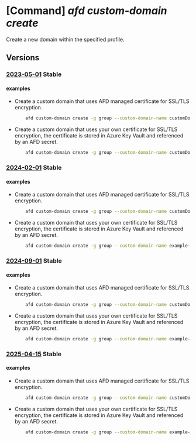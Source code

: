 # [Command] _afd custom-domain create_

Create a new domain within the specified profile.

## Versions

### [2023-05-01](/Resources/mgmt-plane/L3N1YnNjcmlwdGlvbnMve30vcmVzb3VyY2Vncm91cHMve30vcHJvdmlkZXJzL21pY3Jvc29mdC5jZG4vcHJvZmlsZXMve30vY3VzdG9tZG9tYWlucy97fQ==/2023-05-01.xml) **Stable**

<!-- mgmt-plane /subscriptions/{}/resourcegroups/{}/providers/microsoft.cdn/profiles/{}/customdomains/{} 2023-05-01 -->

#### examples

- Create a custom domain that uses AFD managed certificate for SSL/TLS encryption.
    ```bash
        afd custom-domain create -g group --custom-domain-name customDomain --profile-name profile --host-name www.contoso.com --minimum-tls-version TLS12 --certificate-type ManagedCertificate
    ```

- Create a custom domain that uses your own certificate for SSL/TLS encryption, the certificate is stored in Azure Key Vault and referenced by an AFD secret.
    ```bash
        afd custom-domain create -g group --custom-domain-name customDomain --profile-name profile --host-name www.contoso.com --minimum-tls-version TLS12 --certificate-type CustomerCertificate --secret secretName
    ```

### [2024-02-01](/Resources/mgmt-plane/L3N1YnNjcmlwdGlvbnMve30vcmVzb3VyY2Vncm91cHMve30vcHJvdmlkZXJzL21pY3Jvc29mdC5jZG4vcHJvZmlsZXMve30vY3VzdG9tZG9tYWlucy97fQ==/2024-02-01.xml) **Stable**

<!-- mgmt-plane /subscriptions/{}/resourcegroups/{}/providers/microsoft.cdn/profiles/{}/customdomains/{} 2024-02-01 -->

#### examples

- Create a custom domain that uses AFD managed certificate for SSL/TLS encryption.
    ```bash
        afd custom-domain create -g group --custom-domain-name customDomain --profile-name profile --host-name www.contoso.com --minimum-tls-version TLS12 --certificate-type ManagedCertificate
    ```

- Create a custom domain that uses your own certificate for SSL/TLS encryption, the certificate is stored in Azure Key Vault and referenced by an AFD secret.
    ```bash
        afd custom-domain create -g group --custom-domain-name example-custom-domain --profile-name profile --host-name www.contoso.com --minimum-tls-version TLS12 --certificate-type CustomerCertificate --secret secretName
    ```

### [2024-09-01](/Resources/mgmt-plane/L3N1YnNjcmlwdGlvbnMve30vcmVzb3VyY2Vncm91cHMve30vcHJvdmlkZXJzL21pY3Jvc29mdC5jZG4vcHJvZmlsZXMve30vY3VzdG9tZG9tYWlucy97fQ==/2024-09-01.xml) **Stable**

<!-- mgmt-plane /subscriptions/{}/resourcegroups/{}/providers/microsoft.cdn/profiles/{}/customdomains/{} 2024-09-01 -->

#### examples

- Create a custom domain that uses AFD managed certificate for SSL/TLS encryption.
    ```bash
        afd custom-domain create -g group --custom-domain-name customDomain --profile-name profile --host-name www.contoso.com --minimum-tls-version TLS12 --certificate-type ManagedCertificate
    ```

- Create a custom domain that uses your own certificate for SSL/TLS encryption, the certificate is stored in Azure Key Vault and referenced by an AFD secret.
    ```bash
        afd custom-domain create -g group --custom-domain-name example-custom-domain --profile-name profile --host-name www.contoso.com --minimum-tls-version TLS12 --certificate-type CustomerCertificate --secret secretName
    ```

### [2025-04-15](/Resources/mgmt-plane/L3N1YnNjcmlwdGlvbnMve30vcmVzb3VyY2Vncm91cHMve30vcHJvdmlkZXJzL21pY3Jvc29mdC5jZG4vcHJvZmlsZXMve30vY3VzdG9tZG9tYWlucy97fQ==/2025-04-15.xml) **Stable**

<!-- mgmt-plane /subscriptions/{}/resourcegroups/{}/providers/microsoft.cdn/profiles/{}/customdomains/{} 2025-04-15 -->

#### examples

- Create a custom domain that uses AFD managed certificate for SSL/TLS encryption.
    ```bash
        afd custom-domain create -g group --custom-domain-name customDomain --profile-name profile --host-name www.contoso.com --minimum-tls-version TLS12 --certificate-type ManagedCertificate
    ```

- Create a custom domain that uses your own certificate for SSL/TLS encryption, the certificate is stored in Azure Key Vault and referenced by an AFD secret.
    ```bash
        afd custom-domain create -g group --custom-domain-name example-custom-domain --profile-name profile --host-name www.contoso.com --minimum-tls-version TLS12 --certificate-type CustomerCertificate --secret secretName
    ```
